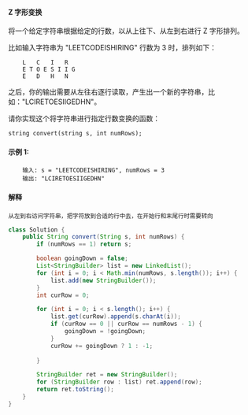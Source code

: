 #### Z 字形变换

将一个给定字符串根据给定的行数，以从上往下、从左到右进行 Z 字形排列。

比如输入字符串为 "LEETCODEISHIRING" 行数为 3 时，排列如下：
```
    L   C   I   R
    E T O E S I I G
    E   D   H   N
```
之后，你的输出需要从左往右逐行读取，产生出一个新的字符串，比如："LCIRETOESIIGEDHN"。

请你实现这个将字符串进行指定行数变换的函数：

```
string convert(string s, int numRows);
```

#### 示例 1:

```
    输入: s = "LEETCODEISHIRING", numRows = 3
    输出: "LCIRETOESIIGEDHN"
```

#### 解释
```
从左到右访问字符串，把字符放到合适的行中去，在开始行和末尾行时需要转向
```

```Java
class Solution {
    public String convert(String s, int numRows) {
        if (numRows == 1) return s;

        boolean goingDown = false;
        List<StringBuilder> list = new LinkedList();
        for (int i = 0; i < Math.min(numRows, s.length()); i++) {
            list.add(new StringBuilder());
        }
        int curRow = 0;

        for (int i = 0; i < s.length(); i++) {
            list.get(curRow).append(s.charAt(i));
            if (curRow == 0 || curRow == numRows - 1) {
                goingDown = !goingDown;
            }
            curRow += goingDown ? 1 : -1;
            
        }

        StringBuilder ret = new StringBuilder();
        for (StringBuilder row : list) ret.append(row);
        return ret.toString();
    }
}
```